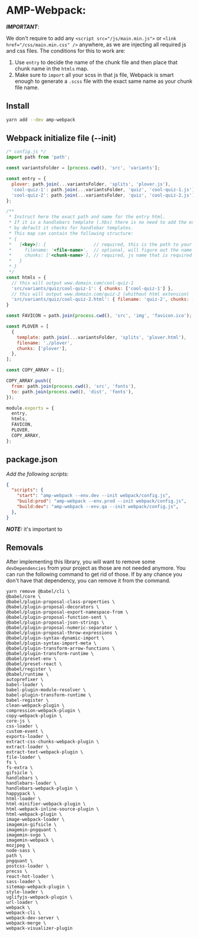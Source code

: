 # AMP-Webpack:

***IMPORTANT***:

We don't require to add any `<script src="/js/main.min.js">` or `<link href="/css/main.min.css" />` anywhere, as we are injecting all required js and css files. The conditions for this to work are:

1. Use `entry` to decide the name of the chunk file and then place that chunk name in the `htmls` map.
2. Make sure to `import` all your scss in that js file, Webpack is smart enough to generate a `.scss` file with the exact same name as your chunk file name.


## Install
```bash
yarn add --dev amp-webpack
````



## Webpack initialize file (--init)
```js
/* config.js */
import path from 'path';

const variantsFolder = [process.cwd(), 'src', 'variants'];

const entry = {
  plover: path.join(...variantsFolder, 'splits', 'plover.js'),
  'cool-quiz-1': path.join(...variantsFolder, 'quiz', 'cool-quiz-1.js'),
  'cool-quiz-2': path.join(...variantsFolder, 'quiz', 'cool-quiz-2.js'),
};

/**
 * Instruct here the exact path and name for the entry html.
 * If it is a handlebars template (.hbs) there is no need to add the extension,
 * by default it checks for handlebar templates.
 * This map can contain the following structure:
 * {
 *   [<key>]: {                  // required, this is the path to your html/htm/hbs file.
 *     filename: '<file-name>',  // optional, will figure out the name via the key.
 *     chunks: ['<chunk-name>'], // required, js name that is required for this page.
 *   }
 * }
 */ 
const htmls = {
  // this will output www.domain.com/cool-quiz-1
  'src/variants/quiz/cool-quiz-1': { chunks: ['cool-quiz-1'] },
  // this will output www.domain.com/quiz-2 (whithout html extension)
  'src/variants/quiz/cool-quiz-2.html': { filename: 'quiz-2', chunks: ['cool-quiz-2'] },
}

const FAVICON = path.join(process.cwd(), 'src', 'img', 'favicon.ico');

const PLOVER = [
  {
    template: path.join(...variantsFolder, 'splits', 'plover.html'),
    filename: './plover',
    chunks: ['plover'],
  },
];

const COPY_ARRAY = [];

COPY_ARRAY.push({
  from: path.join(process.cwd(), 'src', 'fonts'),
  to: path.join(process.cwd(), 'dist', 'fonts'),
});

module.exports = {
  entry,
  htmls,
  FAVICON,
  PLOVER,
  COPY_ARRAY,
};
```


## package.json

*Add the following scripts:*

```json
{
  "scripts": {
    "start": "amp-webpack --env.dev --init webpack/config.js",
    "build:prod": "amp-webpack --env.prod --init webpack/config.js",
    "build:dev": "amp-webpack --env.qa --init webpack/config.js",
  },
}
```
***NOTE:*** it's important to 

## Removals

After implementing this library, you will want to remove some `devDependencies` from your project as those are not needed anymore. You can run the following command to get rid of those. If by any chance you don't have that dependency, you can remove it from the command.
```
yarn remove @babel/cli \
@babel/core \
@babel/plugin-proposal-class-properties \
@babel/plugin-proposal-decorators \
@babel/plugin-proposal-export-namespace-from \
@babel/plugin-proposal-function-sent \
@babel/plugin-proposal-json-strings \
@babel/plugin-proposal-numeric-separator \
@babel/plugin-proposal-throw-expressions \
@babel/plugin-syntax-dynamic-import \
@babel/plugin-syntax-import-meta \
@babel/plugin-transform-arrow-functions \
@babel/plugin-transform-runtime \
@babel/preset-env \
@babel/preset-react \
@babel/register \
@babel/runtime \
autoprefixer \
babel-loader \
babel-plugin-module-resolver \
babel-plugin-transform-runtime \
babel-register \
clean-webpack-plugin \
compression-webpack-plugin \
copy-webpack-plugin \
core-js \
css-loader \
custom-event \
exports-loader \
extract-css-chunks-webpack-plugin \
extract-loader \
extract-text-webpack-plugin \
file-loader \
fs \
fs-extra \
gifsicle \
handlebars \
handlebars-loader \
handlebars-webpack-plugin \
happypack \
html-loader \
html-minifier-webpack-plugin \
html-webpack-inline-source-plugin \
html-webpack-plugin \
image-webpack-loader \
imagemin-gifsicle \
imagemin-pngquant \
imagemin-svgo \
imagemin-webpack \
mozjpeg \
node-sass \
path \
pngquant \
postcss-loader \
precss \
react-hot-loader \
sass-loader \
sitemap-webpack-plugin \
style-loader \
uglifyjs-webpack-plugin \
url-loader \
webpack \
webpack-cli \
webpack-dev-server \
webpack-merge \
webpack-visualizer-plugin
```
